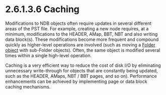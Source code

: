 <html dir="LTR" xmlns:mshelp="http://msdn.microsoft.com/mshelp" xmlns:ddue="http://ddue.schemas.microsoft.com/authoring/2003/5" xmlns:xlink="http://www.w3.org/1999/xlink" xmlns:tool="http://www.microsoft.com/tooltip">
    <head>
        <meta http-equiv="Content-Type" content="text/html; CHARSET=utf-8"></meta>
        <meta name="save" content="history"></meta>
        <title>2.6.1.3.6 Caching</title>
        <xml>
            <mshelp:toctitle title="2.6.1.3.6 Caching"></mshelp:toctitle>
            <mshelp:rltitle title="[MS-PST]: Caching"></mshelp:rltitle>
            <mshelp:keyword index="A" term="35847d36-42ec-422e-ac07-4c2c6cbb48ff"></mshelp:keyword>
            <mshelp:attr name="DCSext.ContentType" value="open specification"></mshelp:attr>
            <mshelp:attr name="AssetID" value="35847d36-42ec-422e-ac07-4c2c6cbb48ff"></mshelp:attr>
            <mshelp:attr name="TopicType" value="kbRef"></mshelp:attr>
            <mshelp:attr name="DCSext.Title" value="[MS-PST]: Caching" />
        </xml>
    </head>
    <body>
        <div id="header">
            <h1 class="heading">2.6.1.3.6 Caching</h1>
        </div>
        <div id="mainSection">
            <div id="mainBody">
                <div id="allHistory" class="saveHistory"></div>
                <div id="sectionSection0" class="section" name="collapseableSection">
                    

<p>Modifications to NDB objects often require updates in
several different areas of the PST file. For example, creating a new node
requires, at a minimum, modifications to the HEADER, AMap, BBT, NBT and also
writing data block(s). These modifications become more frequent and compound
quickly as higher-level operations are involved (such as moving a <a href="08220cc9-69b1-4072-a2e7-2a0ff201d505.md#gt_0682daa7-c1b8-419b-8a32-6048833d0b72">Folder object</a> with
sub-Folder objects). Often, the same object is modified several times within a
single high-level operation.</p>

<p>Caching is a very efficient way to reduce the cost of disk
I/O by eliminating unnecessary write-through for objects that are constantly
being updated, such as the HEADER, AMaps, NBT / BBT pages, and so on).
Performance enhancements can be achieved by implementing page or data block
caching mechanisms.</p>
                </div>
            </div>
        </div>
    </body>
</html>